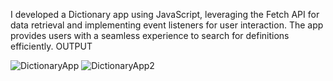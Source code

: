 I developed a Dictionary app using JavaScript, leveraging the Fetch API for data retrieval and implementing event listeners for user 
interaction. The app provides users with a seamless experience to search for definitions efficiently. 
OUTPUT

![DictionaryApp](https://github.com/SnehaDatey/HTML-CSS-JS-Projects/assets/110827358/0dac9b37-f66b-4887-8c43-0fc3082eaa7e)
![DictionaryApp2](https://github.com/SnehaDatey/HTML-CSS-JS-Projects/assets/110827358/3a43e97b-8a3a-424d-80ed-cef6c9036d94)
